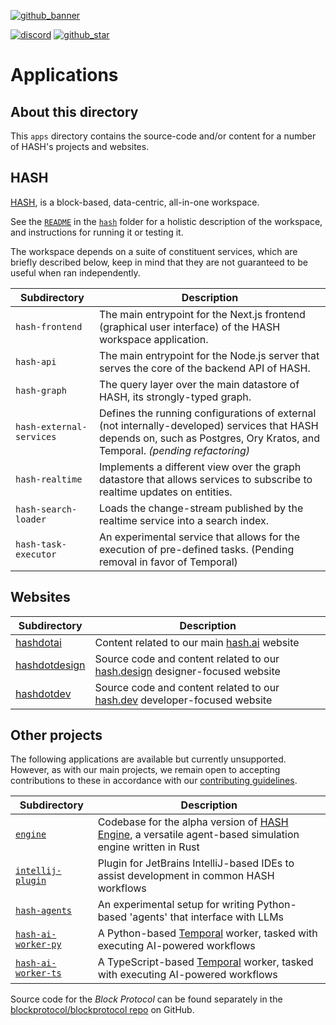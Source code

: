 [blockprotocol/blockprotocol repo]: https://github.com/blockprotocol/blockprotocol
[contributing guidelines]: https://github.com/hashintel/hash/blob/main/.github/CONTRIBUTING.md
[discord]: https://hash.ai/discord?utm_medium=organic&utm_source=github_readme_hash-repo_apps
[github_banner]: https://hash.dev/?utm_medium=organic&utm_source=github_readme_hash-repo_apps
[github_star]: https://github.com/hashintel/hash/tree/main/apps#
[hash]: https://hash.ai/platform/hash?utm_medium=organic&utm_source=github_readme_hash-repo_apps
[hash engine]: https://hash.ai/platform/engine?utm_medium=organic&utm_source=github_readme_hash-repo_apps
[hash.ai]: https://hash.ai/?utm_medium=organic&utm_source=github_readme_hash-repo_apps
[hash.design]: https://hash.design/?utm_medium=organic&utm_source=github_readme_hash-repo_apps
[hash.dev]: https://hash.dev/?utm_medium=organic&utm_source=github_readme_hash-repo_apps

[![github_banner](https://hash.ai/cdn-cgi/imagedelivery/EipKtqu98OotgfhvKf6Eew/01e2b813-d046-4b70-cc4e-eb2f1ead6900/github)][github_banner]

[![discord](https://img.shields.io/discord/840573247803097118)][discord] [![github_star](https://img.shields.io/github/stars/hashintel/hash?label=Star%20on%20GitHub&style=social)][github_star]

# Applications

## About this directory

This `apps` directory contains the source-code and/or content for a number of HASH's projects and websites.

## HASH

[HASH], is a block-based, data-centric, all-in-one workspace.

See the [`README`](hash/README.md) in the [`hash`](hash) folder for a holistic description of the workspace, and instructions for running it or testing it.

The workspace depends on a suite of constituent services, which are briefly described below, keep in mind that they are not guaranteed to be useful when ran independently.

| Subdirectory             | Description                                                                                                                                                                  |
| ------------------------ | ---------------------------------------------------------------------------------------------------------------------------------------------------------------------------- |
| `hash-frontend`          | The main entrypoint for the Next.js frontend (graphical user interface) of the HASH workspace application.                                                                   |
| `hash-api`               | The main entrypoint for the Node.js server that serves the core of the backend API of HASH.                                                                                  |
| `hash-graph`             | The query layer over the main datastore of HASH, its strongly-typed graph.                                                                                                   |
| `hash-external-services` | Defines the running configurations of external (not internally-developed) services that HASH depends on, such as Postgres, Ory Kratos, and Temporal. _(pending refactoring)_ |
| `hash-realtime`          | Implements a different view over the graph datastore that allows services to subscribe to realtime updates on entities.                                                      |
| `hash-search-loader`     | Loads the change-stream published by the realtime service into a search index.                                                                                               |
| `hash-task-executor`     | An experimental service that allows for the execution of pre-defined tasks. (Pending removal in favor of Temporal)                                                           |

## Websites

| Subdirectory                   | Description                                                                   |
| ------------------------------ | ----------------------------------------------------------------------------- |
| [hashdotai](hashdotai)         | Content related to our main [hash.ai] website                                 |
| [hashdotdesign](hashdotdesign) | Source code and content related to our [hash.design] designer-focused website |
| [hashdotdev](hashdotdev)       | Source code and content related to our [hash.dev] developer-focused website   |

## Other projects

The following applications are available but currently unsupported. However, as with our main projects, we remain open to accepting contributions to these in accordance with our [contributing guidelines].

| Subdirectory                             | Description                                                                                                |
| ---------------------------------------- | ---------------------------------------------------------------------------------------------------------- |
| [`engine`](engine)                       | Codebase for the alpha version of [HASH Engine], a versatile agent-based simulation engine written in Rust |
| [`intellij-plugin`](intellij-plugin)     | Plugin for JetBrains IntelliJ-based IDEs to assist development in common HASH workflows                    |
| [`hash-agents`](hash-agents)             | An experimental setup for writing Python-based 'agents' that interface with LLMs                           |
| [`hash-ai-worker-py`](hash-ai-worker-py) | A Python-based [Temporal](temporal.io) worker, tasked with executing AI-powered workflows                  |
| [`hash-ai-worker-ts`](hash-ai-worker-ts) | A TypeScript-based [Temporal](temporal.io) worker, tasked with executing AI-powered workflows              |

Source code for the _Block Protocol_ can be found separately in the [blockprotocol/blockprotocol repo] on GitHub.
